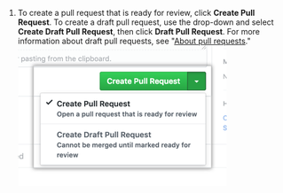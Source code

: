 1. To create a pull request that is ready for review, click **Create Pull Request**.
To create a draft pull request, use the drop-down and select **Create Draft Pull Request**, then click **Draft Pull Request**. For more information about draft pull requests, see "[About pull requests](/articles/about-pull-requests#draft-pull-requests)."![Create pull request button](/assets/images/help/pull_requests/pullrequest-send.png)
